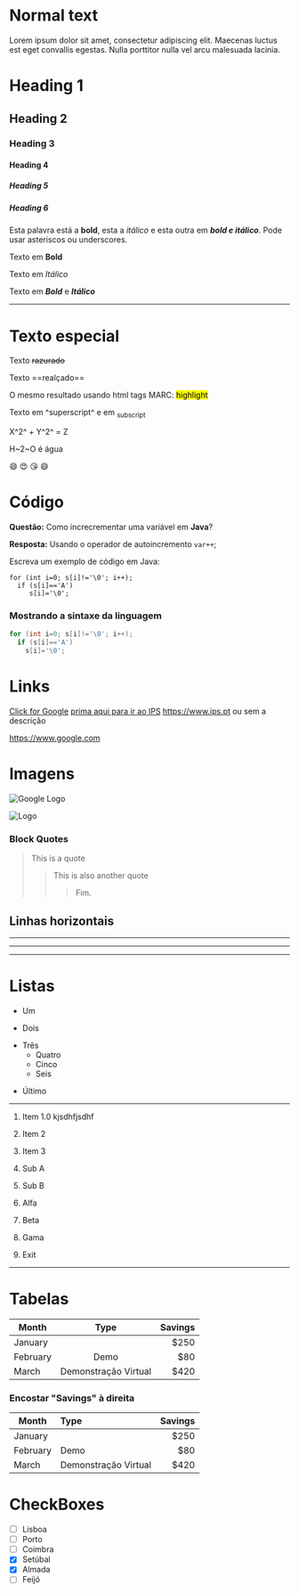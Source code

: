 
# Normal text

Lorem ipsum dolor sit amet, consectetur adipiscing elit. Maecenas luctus  est eget convallis egestas. Nulla porttitor nulla vel arcu malesuada lacinia.

# Heading 1
## Heading 2
### Heading 3
#### Heading 4
##### Heading 5
##### Heading 6

Esta palavra está a **bold**, esta a _itálico_ e esta outra em ***bold e itálico***. Pode usar asteriscos ou underscores.

Texto em **Bold**

Texto em *Itálico*

Texto em ***Bold*** e ___Itálico___

***

# Texto especial

Texto ~~razurado~~

Texto ==realçado==

O mesmo resultado usando html tags MARC: <mark>highlight</mark> 

Texto em ^superscript^ e em <sub>subscript</sub>

X^2^ + Y^2^ = Z

H~2~O é água

:smile: :heart_eyes: :kissing_heart:
😄

# Código

**Questão:** Como increcrementar uma variável em **Java**?

**Resposta:** Usando o operador de autoincremento `var++`;

Escreva um exemplo de código em Java:

```
for (int i=0; s[i]!='\0'; i++);
  if (s[i]=='A')
     s[i]='\0';
```

### Mostrando a sintaxe da linguagem
```java
for (int i=0; s[i]!='\0'; i++);
  if (s[i]=='A')
    s[i]='\0';
```

# Links

[Click for Google](https://www.google.com)
[prima aqui para ir ao IPS](https://www.ips.pt)
<https://www.ips.pt>
ou sem a descrição

<https://www.google.com>

# Imagens

![Google Logo](https://api.freelogodesign.org/assets/blog/img/201811071357423762013.png)

![Logo](https://api.freelogodesign.org/assets/blog/img/201811071357423762013.png)

### Block Quotes

> This is a quote
>> This is also another quote
>>> Fim.

## Linhas horizontais

***

---

___

# Listas

* Um
+ Dois
- Três
    * Quatro
	+ Cinco
	+ Seis

+ Último

---

1. Item 1.0 kjsdhfjsdhf

2. Item 2

3. Item 3

1. Sub A

2. Sub B

1. Alfa

2. Beta

3. Gama

4. Exit

---

# Tabelas

| Month      | Type | Savings |
|  --- |  :---: | -----:   |
| January |    |$250       |
| February | Demo| $80 |
| March | Demonstração Virtual | $420 |

### Encostar "Savings" à direita

| Month | Type | Savings |
|  --------  |  :--- | -----:  |
| January | |$250 |
| February | Demo| $80 |
| March | Demonstração Virtual | $420 |

# CheckBoxes

- [ ] Lisboa
- [ ] Porto
- [ ] Coimbra
- [x] Setúbal
- [x] Almada
- [ ] Feijó

